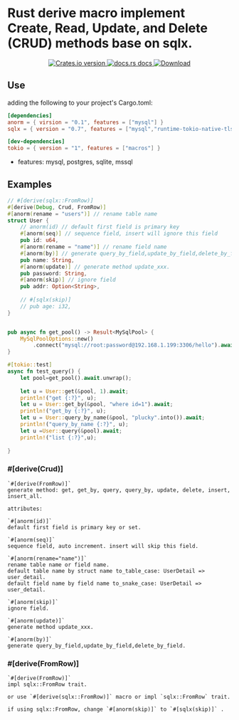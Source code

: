 # Rust derive macro implement Create, Read, Update, and Delete (CRUD) methods base on sqlx.

<div align="center">
  <!-- Version -->
  <a href="https://crates.io/crates/anorm">
    <img src="https://img.shields.io/crates/v/anorm.svg?style=flat-square"
    alt="Crates.io version" />
  </a>
  
  <!-- Docs -->
  <a href="https://docs.rs/anorm">
    <img src="https://img.shields.io/badge/docs-latest-blue.svg?style=flat-square"
      alt="docs.rs docs" />
  </a>
  <!-- Downloads -->
  <a href="https://crates.io/crates/anorm">
    <img src="https://img.shields.io/crates/d/anorm.svg?style=flat-square"
      alt="Download" />
  </a>
</div>

## Use
 adding the following to your project's Cargo.toml:
 ```toml
[dependencies]
anorm = { virsion = "0.1", features = ["mysql"] }
sqlx = { version = "0.7", features = ["mysql","runtime-tokio-native-tls"] }

[dev-dependencies]
tokio = { version = "1", features = ["macros"] }

 ```
 
 * features: mysql, postgres, sqlite, mssql

## Examples
```rust
// #[derive(sqlx::FromRow)]
#[derive(Debug, Crud, FromRow)]
#[anorm(rename = "users")] // rename table name
struct User {
    // anorm(id) // default first field is primary key
    #[anorm(seq)] // sequence field, insert will ignore this field
    pub id: u64,
    #[anorm(rename = "name")] // rename field name
    #[anorm(by)] // generate query_by_field,update_by_field,delete_by_field
    pub name: String,
    #[anorm(update)] // generate method update_xxx. 
    pub password: String,
    #[anorm(skip)] // ignore field
    pub addr: Option<String>,
    
    // #[sqlx(skip)]
    // pub age: i32,
}


pub async fn get_pool() -> Result<MySqlPool> {
    MySqlPoolOptions::new()
        .connect("mysql://root:password@192.168.1.199:3306/hello").await
}

#[tokio::test]
async fn test_query() {
    let pool=get_pool().await.unwrap();
        
    let u = User::get(&pool, 1).await;
    println!("get {:?}", u);
    let u = User::get_by(&pool, "where id=1").await;
    println!("get_by {:?}", u);
    let u = User::query_by_name(&pool, "plucky".into()).await;
    println!("query_by_name {:?}", u);
    let u =User::query(&pool).await;
    println!("list {:?}",u);
    
}

```
### #[derive(Crud)]
```
`#[derive(FromRow)]`
generate method: get, get_by, query, query_by, update, delete, insert, insert_all.

attributes:

`#[anorm(id)]`
default first field is primary key or set.

`#[anorm(seq)]`
sequence field, auto increment. insert will skip this field.

`#[anorm(rename="name")]`
rename table name or field name. 
default table name by struct name to_table_case: UserDetail => user_detail. 
default field name by field name to_snake_case: UserDetail => user_detail. 

`#[anorm(skip)]`
ignore field.

`#[anorm(update)]`
generate method update_xxx. 

`#[anorm(by)]`
generate query_by_field,update_by_field,delete_by_field.
```
### #[derive(FromRow)]
```
`#[derive(FromRow)]`
impl sqlx::FromRow trait.

or use `#[derive(sqlx::FromRow)]` macro or impl `sqlx::FromRow` trait.

if using sqlx::FromRow, change `#[anorm(skip)]` to `#[sqlx(skip)]` .

```


